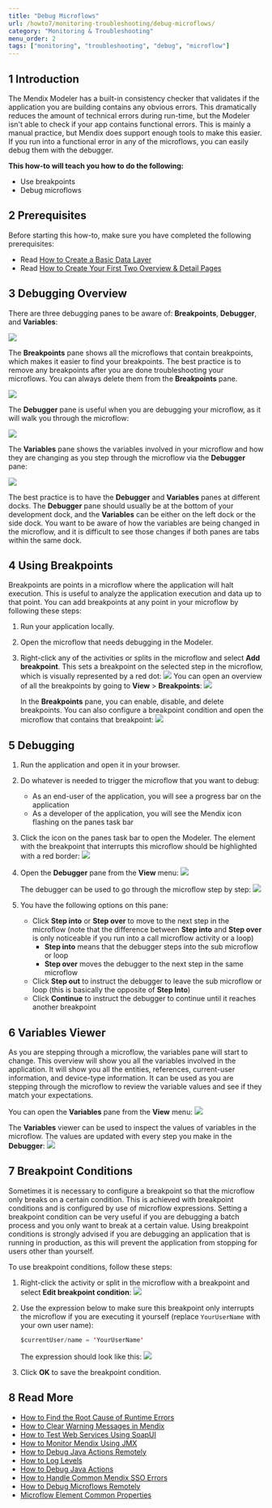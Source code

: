 ```yaml
---
title: "Debug Microflows"
url: /howto7/monitoring-troubleshooting/debug-microflows/
category: "Monitoring & Troubleshooting"
menu_order: 2
tags: ["monitoring", "troubleshooting", "debug", "microflow"]
---
```


## 1 Introduction

The Mendix Modeler has a built-in consistency checker that validates if the application you are building contains any obvious errors. This dramatically reduces the amount of technical errors during run-time, but the Modeler isn't able to check if your app contains functional errors. This is mainly a manual practice, but Mendix does support enough tools to make this easier. If you run into a functional error in any of the microflows, you can easily debug them with the debugger.

**This how-to will teach you how to do the following:**

* Use breakpoints
* Debug microflows

## 2 Prerequisites

Before starting this how-to, make sure you have completed the following prerequisites:

* Read [How to Create a Basic Data Layer](/howto7/data-models/create-a-basic-data-layer/)
* Read [How to Create Your First Two Overview & Detail Pages](/howto7/front-end/create-your-first-two-overview-and-detail-pages/)

## 3 Debugging Overview

There are three debugging panes to be aware of: **Breakpoints**, **Debugger**, and **Variables**:

![](/attachments/howto7/monitoring-troubleshooting//debug-microflows/18580004.png)

The **Breakpoints** pane shows all the microflows that contain breakpoints, which makes it easier to find your breakpoints. The best practice is to remove any breakpoints after you are done troubleshooting your microflows. You can always delete them from the **Breakpoints** pane.

![](/attachments/howto7/monitoring-troubleshooting//debug-microflows/18580017.png)

The **Debugger** pane is useful when you are debugging your microflow, as it will walk you through the microflow:

![](/attachments/howto7/monitoring-troubleshooting//debug-microflows/18580008.png)

The **Variables** pane shows the variables involved in your microflow and how they are changing as you step through the microflow via the **Debugger** pane:

![](/attachments/howto7/monitoring-troubleshooting//debug-microflows/18580005.png)

The best practice is to have the **Debugger** and **Variables** panes at different docks. The **Debugger** pane should usually be at the bottom of your development dock, and the **Variables** can be either on the left dock or the side dock. You want to be aware of how the variables are being changed in the microflow, and it is difficult to see those changes if both panes are tabs within the same dock.

## 4 Using Breakpoints

Breakpoints are points in a microflow where the application will halt execution. This is useful to analyze the application execution and data up to that point. You can add breakpoints at any point in your microflow by following these steps:

1. Run your application locally.
2. Open the microflow that needs debugging in the Modeler.
3. Right-click any of the activities or splits in the microflow and select **Add breakpoint**. This sets a breakpoint on the selected step in the microflow, which is visually represented by a red dot:
    ![](/attachments/howto7/monitoring-troubleshooting//debug-microflows/18580020.png)
    You can open an overview of all the breakpoints by going to **View** > **Breakpoints**:
    ![](/attachments/howto7/monitoring-troubleshooting//debug-microflows/18580019.png)

    In the **Breakpoints** pane, you can enable, disable, and delete breakpoints. You can also configure a breakpoint condition and open the microflow that contains that breakpoint:
    ![](/attachments/howto7/monitoring-troubleshooting//debug-microflows/18580017.png)

## 5 Debugging

1. Run the application and open it in your browser.
2. Do whatever is needed to trigger the microflow that you want to debug:
    * As an end-user of the application, you will see a progress bar on the application
    * As a developer of the application, you will see the Mendix icon flashing on the panes task bar
3. Click the icon on the panes task bar to open the Modeler. The element with the breakpoint that interrupts this microflow should be highlighted with a red border:
    ![](/attachments/howto7/monitoring-troubleshooting//debug-microflows/18580010.png)
4. Open the **Debugger** pane from the **View** menu:
    ![](/attachments/howto7/monitoring-troubleshooting//debug-microflows/18580009.png)

    The debugger can be used to go through the microflow step by step:
    ![](/attachments/howto7/monitoring-troubleshooting//debug-microflows/18580008.png)
5. You have the following options on this pane:  
    * Click **Step into** or **Step over** to move to the next step in the microflow (note that the difference between **Step into** and **Step over** is only noticeable if you run into a call microflow activity or a loop)
        * **Step into** means that the debugger steps into the sub microflow or loop
        * **Step over** moves the debugger to the next step in the same microflow
    * Click **Step out** to instruct the debugger to leave the sub microflow or loop (this is basically the opposite of **Step Into**)
    * Click **Continue** to instruct the debugger to continue until it reaches another breakpoint

## 6 Variables Viewer

As you are stepping through a microflow, the variables pane will start to change. This overview will show you all the variables involved in the application. It will show you all the entities, references, current-user information, and device-type information. It can be used as you are stepping through the microflow to review the variable values and see if they match your expectations.

You can open the **Variables** pane from the **View** menu:
![](/attachments/howto7/monitoring-troubleshooting//debug-microflows/18580006.png)

The **Variables** viewer can be used to inspect the values of variables in the microflow. The values are updated with every step you make in the **Debugger**:
![](/attachments/howto7/monitoring-troubleshooting//debug-microflows/18580005.png)

## 7 Breakpoint Conditions

Sometimes it is necessary to configure a breakpoint so that the microflow only breaks on a certain condition. This is achieved with breakpoint conditions and is configured by use of microflow expressions. Setting a breakpoint condition can be very useful if you are debugging a batch process and you only want to break at a certain value. Using breakpoint conditions is strongly advised if you are debugging an application that is running in production, as this will prevent the application from stopping for users other than yourself.

To use breakpoint conditions, follow these steps:

1. Right-click the activity or split in the microflow with a breakpoint and select **Edit breakpoint condition**:
    ![](/attachments/howto7/monitoring-troubleshooting//debug-microflows/18580018.png)
2.  Use the expression below to make sure this breakpoint only interrupts the microflow if you are executing it yourself (replace `YourUserName` with your own user name):

    ```java
    $currentUser/name = 'YourUserName'
    ```

    The expression should look like this:
    ![](/attachments/howto7/monitoring-troubleshooting//debug-microflows/18580012.png)

3. Click **OK** to save the breakpoint condition.

## 8 Read More

* [How to Find the Root Cause of Runtime Errors](/howto/monitoring-troubleshooting/finding-the-root-cause-of-runtime-errors/)
* [How to Clear Warning Messages in Mendix](/howto/monitoring-troubleshooting/clear-warning-messages/)
* [How to Test Web Services Using SoapUI](/howto7/testing/testing-web-services-using-soapui/)
* [How to Monitor Mendix Using JMX](/howto/monitoring-troubleshooting/monitoring-mendix-using-jmx/)
* [How to Debug Java Actions Remotely](/howto/monitoring-troubleshooting/debug-java-actions-remotely/)
* [How to Log Levels](/howto/monitoring-troubleshooting/log-levels/)
* [How to Debug Java Actions](/howto/monitoring-troubleshooting/debug-java-actions/)
* [How to Handle Common Mendix SSO Errors](/howto7/monitoring-troubleshooting/handle-common-mendix-sso-errors/)
* [How to Debug Microflows Remotely](/howto/monitoring-troubleshooting/debug-microflows-remotely/)
* [Microflow Element Common Properties](/refguide7/microflow-element-common-properties/)
